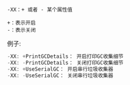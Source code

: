 `-XX：+ 或者 - 某个属性值`

```
+：表示开启
-：表示关闭
```

例子:

```java
-XX: +PrintGCDetails： 开启打印GC收集细节
-XX: -PrintGCDetails： 关闭打印GC收集细节
-XX: +UseSerialGC： 开启串行垃圾收集器
-XX: -UseSerialGC： 关闭串行垃圾收集器
```


